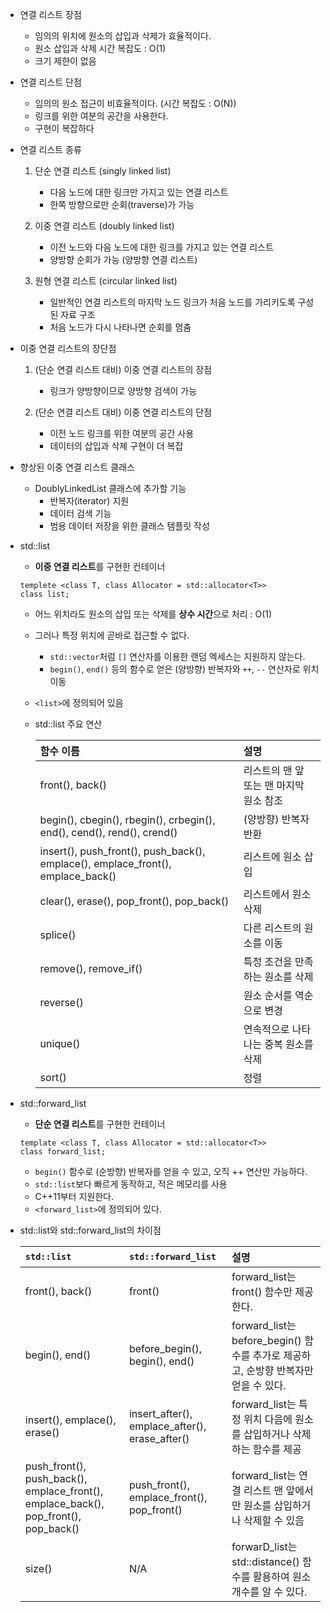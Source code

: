 - 연결 리스트 장점
    - 임의의 위치에 원소의 삽입과 삭제가 효율적이다.
    - 원소 삽입과 삭제 시간 복잡도 : O(1)
    - 크기 제한이 없음

- 연결 리스트 단점
    - 임의의 원소 접근이 비효율적이다. (시간 복잡도 : O(N))
    - 링크를 위한 여분의 공간을 사용한다.
    - 구현이 복잡하다

- 연결 리스트 종류
    1. 단순 연결 리스트 (singly linked list)
        - 다음 노드에 대한 링크만 가지고 있는 연결 리스트
        - 한쪽 방향으로만 순회(traverse)가 가능

    2. 이중 연결 리스트 (doubly linked list)
        - 이전 노드와 다음 노드에 대한 링크를 가지고 있는 연결 리스트
        - 양방향 순회가 가능 (양방향 연결 리스트)

    3. 원형 연결 리스트 (circular linked list)
        - 일반적인 연결 리스트의 마지막 노드 링크가 처음 노드를 가리키도록 구성된 자료 구조
        - 처음 노드가 다시 나타나면 순회를 멈춤


- 이중 연결 리스트의 장단점
    1. (단순 연결 리스트 대비) 이중 연결 리스트의 장점
        - 링크가 양방향이므로 양방향 검색이 가능

    2. (단순 연결 리스트 대비) 이중 연결 리스트의 단점
        - 이전 노드 링크를 위한 여분의 공간 사용
        - 데이터의 삽입과 삭제 구현이 더 복잡

- 향상된 이중 연결 리스트 클래스
	- DoublyLinkedList 클래스에 추가할 기능
		- 반복자(iterator) 지원
		- 데이터 검색 기능
		- 범용 데이터 저장을 위한 클래스 템플릿 작성

- std::list
	- **이중 연결 리스트**를 구현한 컨테이너
	```
	templete <class T, class Allocator = std::allocator<T>>
	class list;
	```
	- 어느 위치라도 원소의 삽입 또는 삭제를 **상수 시간**으로 처리 : O(1)
	- 그러나 특정 위치에 곧바로 접근할 수 없다.
		- ```std::vector```처럼 ```[]``` 연산자를 이용한 랜덤 엑세스는 지원하지 않는다.
		- ```begin()```, ```end()``` 등의 함수로 얻은 (양방향) 반복자와 ```++```, ```--``` 연산자로 위치 이동
	- ```<list>```에 정의되어 있음
	
	- std::list 주요 연산
		
		|함수 이름|설명|
		|:---|:---|
		|front(), back()|리스트의 맨 앞 또는 맨 마지막 원소 참조|
		|begin(), cbegin(), rbegin(), crbegin(), end(), cend(), rend(), crend()|(양방향) 반복자 반환|
		|insert(), push_front(), push_back(), emplace(), emplace_front(), emplace_back()|리스트에 원소 삽입|
		|clear(), erase(), pop_front(), pop_back()|리스트에서 원소 삭제|
		|splice()|다른 리스트의 원소를 이동|
		|remove(), remove_if()|특정 조건을 만족하는 원소를 삭제|
		|reverse()|원소 순서를 역순으로 변경|
		|unique()|연속적으로 나타나는 중복 원소를 삭제|
		|sort()|정렬|
		
- std::forward_list
	- **단순 연결 리스트**를 구현한 컨테이너
	```
	template <class T, class Allocator = std::allocator<T>>
	class forward_list;
	```

	- ```begin()``` 함수로 (순방향) 반복자를 얻을 수 있고, 오직 ++ 연산만 가능하다.
	- ```std::list```보다 빠르게 동작하고, 적은 메모리를 사용
	- C++11부터 지원한다.
	- ```<forward_list>```에 정의되어 있다.

- std::list와 std::forward_list의 차이점
	
	|```std::list```|```std::forward_list```|설명|
	|:---|:---|:---|
	|front(), back()|front()|forward_list는 front() 함수만 제공한다.|
	|begin(), end()|before_begin(), begin(), end()|forward_list는 before_begin() 함수를 추가로 제공하고, 순방향 반복자만 얻을 수 있다.|
	|insert(), emplace(), erase()|insert_after(), emplace_after(), erase_after()|forward_list는 특정 위치 다음에 원소를 삽입하거나 삭제하는 함수를 제공|
	|push_front(), push_back(), emplace_front(), emplace_back(), pop_front(), pop_back()|push_front(), emplace_front(), pop_front()|forward_list는 연결 리스트 맨 앞에서만 원소를 삽입하거나 삭제할 수 있음|
	|size()|N/A|forwarD_list는 std::distance() 함수를 활용하여 원소 개수를 알 수 있다.|


